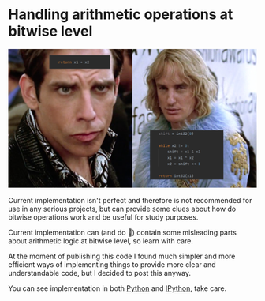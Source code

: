 # Handling arithmetic operations at bitwise level

![Absolutely not funny image to draw attention](image/Image.png)

Current implementation isn't perfect and therefore is not recommended for use in any serious projects, but can provide some clues about how do bitwise operations work and be useful for study purposes.

Current implementation can (and do :clown_face:) contain some misleading parts about arithmetic logic at bitwise level, so learn with care.

At the moment of publishing this code I found much simpler and more efficient ways of implementing things to provide more clear and understandable code, but I decided to post this anyway.

You can see implementation in both [Python](/Python) and [IPython](/Ipython), take care.
